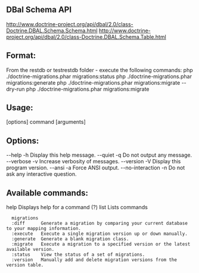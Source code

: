## DBal Schema API
http://www.doctrine-project.org/api/dbal/2.0/class-Doctrine.DBAL.Schema.Schema.html
http://www.doctrine-project.org/api/dbal/2.0/class-Doctrine.DBAL.Schema.Table.html

## Format:

From the restdb or testrestdb folder - execute the following commands:
php ./doctrine-migrations.phar migrations:status
php ./doctrine-migrations.phar migrations:generate
php ./doctrine-migrations.phar migrations:migrate --dry-run
php ./doctrine-migrations.phar migrations:migrate

## Usage:
  [options] command [arguments]

## Options:
  --help           -h Display this help message.
  --quiet          -q Do not output any message.
  --verbose        -v Increase verbosity of messages.
  --version        -V Display this program version.
  --ansi           -a Force ANSI output.
  --no-interaction -n Do not ask any interactive question.

## Available commands:
  help       Displays help for a command (?)
  list       Lists commands
  
      migrations
      :diff      Generate a migration by comparing your current database to your mapping information.
      :execute   Execute a single migration version up or down manually.
      :generate  Generate a blank migration class.
      :migrate   Execute a migration to a specified version or the latest available version.
      :status    View the status of a set of migrations.
      :version   Manually add and delete migration versions from the version table.